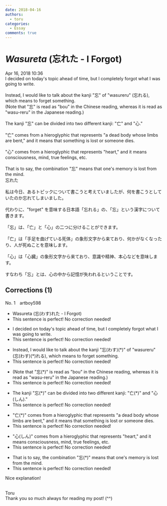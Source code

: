 ```yaml
---
date: 2018-04-16
authors:
  - toru
categories:
  - Essay
comments: true
---
```


# <strong><em>Wasureta</strong></em> (忘れた - I Forgot)
<div class="date">Apr 16, 2018 10:36</div>
<div id="post"><div id="body_show_ori">
I decided on today's topic ahead of time, but I completely forgot what I was going to write.<br/><br/>Instead, I would like to talk about the kanji "忘" of "wasureru" (忘れる), which means to forget something.<br/>(Note that "忘" is read as "bou" in the Chinese reading, whereas it is read as "wasu-reru" in the Japanese reading.)<br/><br/>The kanji "忘" can be divided into two different kanji: "亡" and "心."<br/><br/>"亡" comes from a hieroglyphic that represents "a dead body whose limbs are bent," and it means that something is lost or someone dies.<br/><br/>"心" comes from a hieroglyphic that represents "heart," and it means consciousness, mind, true feelings, etc.<br/><br/>That is to say, the combination "忘" means that one's memory is lost from the mind.
</div></div>

<!-- more -->

<div id="post_ja"><div id="body_show_mo">
忘れた<br/><br/>私は今日、あるトピックについて書こうと考えていましたが、何を書こうとしていたのか忘れてしまいました。<br/><br/>代わりに、"forget" を意味する日本語「忘れる」の、「忘」という漢字について書きます。<br/><br/>「忘」は、「亡」と「心」の二つに分けることができます。<br/><br/>「亡」は「手足を曲げている死体」の象形文字から来ており、何かがなくなったり、人が死ぬことを意味します。<br/><br/>「心」は「心臓」の象形文字から来ており、意識や精神、本心などを意味します。<br/><br/>すなわち「忘」とは、心の中から記憶が失われるということです。
</div></div>

## Corrections (1)
<div id="block"><div class="first_name"> No. 1　<span class="just_name">artboy598</span></div><div id="block2">
<ul class="correction_field">
<li class="incorrect">Wasureta (忘(わす)れた - I Forgot)</li>
<li class="corrected perfect">This sentence is perfect! No correction needed!</li>
</ul>
<ul class="correction_field">
<li class="incorrect">I decided on today's topic ahead of time, but I completely forgot what I was going to write.</li>
<li class="corrected perfect">This sentence is perfect! No correction needed!</li>
</ul>
<ul class="correction_field">
<li class="incorrect">Instead, I would like to talk about the kanji "忘(わす)(*)" of "wasureru" (忘(わす)(*)れる), which means to forget something.</li>
<li class="corrected perfect">This sentence is perfect! No correction needed!</li>
</ul>
<ul class="correction_field">
<li class="incorrect">(Note that "忘(*)" is read as "bou" in the Chinese reading, whereas it is read as "wasu-reru" in the Japanese reading.)</li>
<li class="corrected perfect">This sentence is perfect! No correction needed!</li>
</ul>
<ul class="correction_field">
<li class="incorrect">The kanji "忘(*)" can be divided into two different kanji: "亡(*)" and "心(しん)."</li>
<li class="corrected perfect">This sentence is perfect! No correction needed!</li>
</ul>
<ul class="correction_field">
<li class="incorrect">"亡(*)" comes from a hieroglyphic that represents "a dead body whose limbs are bent," and it means that something is lost or someone dies.</li>
<li class="corrected perfect">This sentence is perfect! No correction needed!</li>
</ul>
<ul class="correction_field">
<li class="incorrect">"心(しん)" comes from a hieroglyphic that represents "heart," and it means consciousness, mind, true feelings, etc.</li>
<li class="corrected perfect">This sentence is perfect! No correction needed!</li>
</ul>
<ul class="correction_field">
<li class="incorrect">That is to say, the combination "忘(*)" means that one's memory is lost from the mind.</li>
<li class="corrected perfect">This sentence is perfect! No correction needed!</li>
</ul>
<p class="comment_small">
 Nice explanation!
 <br/>
 <br/>
</p>

</div><div class="name"><span class="just_name">Toru</span><br>
Thank you so much always for reading my post! (^^)
</div>
</div>
